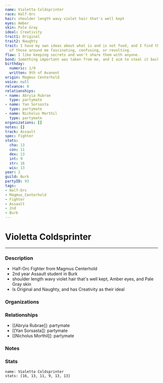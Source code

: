 ```yaml
---
name: Violetta Coldsprinter
race: Half-Orc
hair: shoulder length wavy violet hair that's well kept
eyes: Amber
skin: Pale Gray
ideal: Creativity
trait1: Original
trait2: Naughty
trait: I have my own ideas about what is and is not food, and I find the eating habits
  of those around me fascinating, confusing, or revolting.
flaw: I like keeping secrets and won't share them with anyone.
bond: Something important was taken from me, and I aim to steal it back.
birthday:
  numeric: 1/9
  written: 9th of Avanent
origin: Magmus Centerhold
voice: null
relvance: 0
relationships:
- name: Abryia Rubrae
  type: partymate
- name: Yan Sorsasta
  type: partymate
- name: Nicholus Morthil
  type: partymate
organizations: []
notes: []
track: Assault
spec: Fighter
stats:
  cha: 13
  con: 11
  dex: 13
  int: 9
  str: 16
  wis: 13
year: 2
guild: Burk
partyID: 93
tags:
- Half-Orc
- Magmus_Centerhold
- Fighter
- Assault
- 2nd
- Burk
---
```

# Violetta Coldsprinter
---
### Description
- Half-Orc Fighter from Magmus Centerhold
- 2nd year Assault student in Burk
- shoulder length wavy violet hair that's well kept, Amber eyes, and Pale Gray skin
- Is Original and Naughty, and has Creativity as their ideal

### Organizations

### Relationships
- [[Abryia Rubrae]]: partymate
- [[Yan Sorsasta]]: partymate
- [[Nicholus Morthil]]: partymate

### Notes

### Stats
```statblock
name: Violetta Coldsprinter
stats: [16, 13, 11, 9, 13, 13]
```